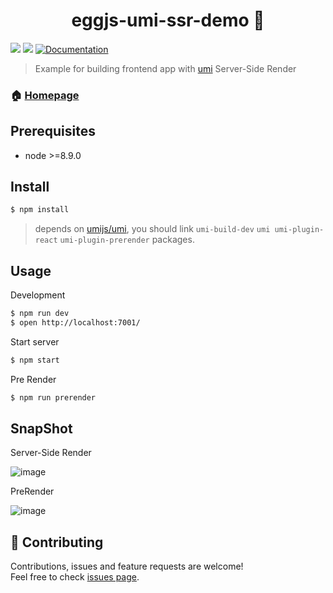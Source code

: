 <h1 align="center">eggjs-umi-ssr-demo 👋</h1>
<p>
  <img src="https://img.shields.io/badge/version-1.0.0-blue.svg?cacheSeconds=2592000" />
  <img src="https://img.shields.io/badge/node-%3E%3D8.9.0-blue.svg" />
  <a href="https://umijs.org/">
    <img alt="Documentation" src="https://img.shields.io/badge/documentation-yes-brightgreen.svg" target="_blank" />
  </a>
</p>

> Example for building frontend app with [umi](https://github.com/umijs/umi) Server-Side Render

### 🏠 [Homepage](https://github.com/umijs/umi)

## Prerequisites

- node &gt;=8.9.0

## Install

```sh
$ npm install
```

> depends on [umijs/umi](http://github.com/umijs/umi/pulls/2543), you should link `umi-build-dev` `umi umi-plugin-react` `umi-plugin-prerender` packages.

## Usage

Development

```sh
$ npm run dev
$ open http://localhost:7001/
```

Start server

```sh
$ npm start
```

Pre Render

```sh
$ npm run prerender
```

## SnapShot

Server-Side Render

![image](https://user-images.githubusercontent.com/13595509/59756578-94d4ed00-92bc-11e9-9b20-5d2b4cbfab06.png)

PreRender

![image](https://user-images.githubusercontent.com/13595509/59757489-73750080-92be-11e9-8f01-626d560eb951.png)

## 🤝 Contributing

Contributions, issues and feature requests are welcome!<br />Feel free to check [issues page](https://github.com/umijs/umi/issues).

